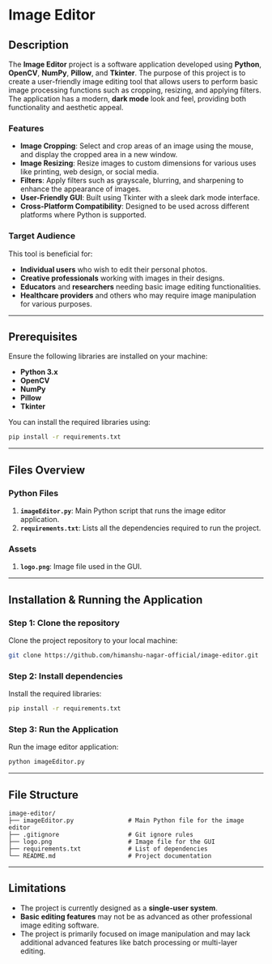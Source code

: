 # Image Editor

## Description
The **Image Editor** project is a software application developed using **Python**, **OpenCV**, **NumPy**, **Pillow**, and **Tkinter**. The purpose of this project is to create a user-friendly image editing tool that allows users to perform basic image processing functions such as cropping, resizing, and applying filters. The application has a modern, **dark mode** look and feel, providing both functionality and aesthetic appeal.

### Features
- **Image Cropping**: Select and crop areas of an image using the mouse, and display the cropped area in a new window.
- **Image Resizing**: Resize images to custom dimensions for various uses like printing, web design, or social media.
- **Filters**: Apply filters such as grayscale, blurring, and sharpening to enhance the appearance of images.
- **User-Friendly GUI**: Built using Tkinter with a sleek dark mode interface.
- **Cross-Platform Compatibility**: Designed to be used across different platforms where Python is supported.

### Target Audience
This tool is beneficial for:
- **Individual users** who wish to edit their personal photos.
- **Creative professionals** working with images in their designs.
- **Educators** and **researchers** needing basic image editing functionalities.
- **Healthcare providers** and others who may require image manipulation for various purposes.

---

## Prerequisites

Ensure the following libraries are installed on your machine:
- **Python 3.x**
- **OpenCV**
- **NumPy**
- **Pillow**
- **Tkinter**

You can install the required libraries using:
```bash
pip install -r requirements.txt
```

---

## Files Overview

### **Python Files**
1. **`imageEditor.py`**: Main Python script that runs the image editor application.
2. **`requirements.txt`**: Lists all the dependencies required to run the project.

### **Assets**
1. **`logo.png`**: Image file used in the GUI.

---

## Installation & Running the Application

### Step 1: Clone the repository
Clone the project repository to your local machine:
```bash
git clone https://github.com/himanshu-nagar-official/image-editor.git
```

### Step 2: Install dependencies
Install the required libraries:
```bash
pip install -r requirements.txt
```

### Step 3: Run the Application
Run the image editor application:
```bash
python imageEditor.py
```

---

## File Structure

```
image-editor/
├── imageEditor.py               # Main Python file for the image editor
├── .gitignore                   # Git ignore rules
├── logo.png                     # Image file for the GUI
├── requirements.txt             # List of dependencies
└── README.md                    # Project documentation
```

---

## Limitations
- The project is currently designed as a **single-user system**.
- **Basic editing features** may not be as advanced as other professional image editing software.
- The project is primarily focused on image manipulation and may lack additional advanced features like batch processing or multi-layer editing.
